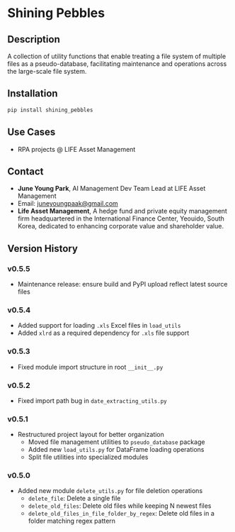 # Shining Pebbles

## Description

A collection of utility functions that enable treating a file system of multiple files as a pseudo-database, facilitating maintenance and operations across the large-scale file system.

## Installation

```bash
pip install shining_pebbles
```

## Use Cases

- RPA projects @ LIFE Asset Management

## Contact

- **June Young Park**, AI Management Dev Team Lead at LIFE Asset Management
- Email: [juneyoungpaak@gmail.com](mailto:juneyoungpaak@gmail.com)
- **Life Asset Management**, A hedge fund and private equity management firm headquartered in the International Finance Center, Yeouido, South Korea, dedicated to enhancing corporate value and shareholder value.

## Version History

### v0.5.5
- Maintenance release: ensure build and PyPI upload reflect latest source files

### v0.5.4
- Added support for loading `.xls` Excel files in `load_utils`
- Added `xlrd` as a required dependency for `.xls` file support

### v0.5.3
- Fixed module import structure in root `__init__.py`

### v0.5.2
- Fixed import path bug in `date_extracting_utils.py`

### v0.5.1
- Restructured project layout for better organization
  - Moved file management utilities to `pseudo_database` package
  - Added new `load_utils.py` for DataFrame loading operations
  - Split file utilities into specialized modules

### v0.5.0
- Added new module `delete_utils.py` for file deletion operations
  - `delete_file`: Delete a single file
  - `delete_old_files`: Delete old files while keeping N newest files
  - `delete_old_files_in_file_folder_by_regex`: Delete old files in a folder matching regex pattern
